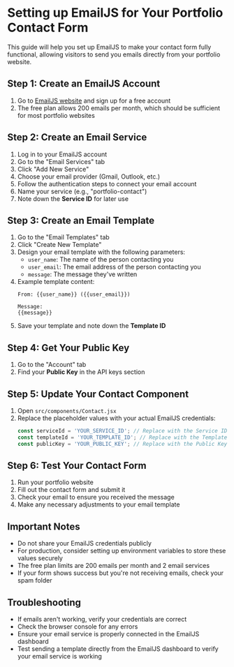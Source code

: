 # Setting up EmailJS for Your Portfolio Contact Form

This guide will help you set up EmailJS to make your contact form fully functional, allowing visitors to send you emails directly from your portfolio website.

## Step 1: Create an EmailJS Account

1. Go to [EmailJS website](https://www.emailjs.com/) and sign up for a free account
2. The free plan allows 200 emails per month, which should be sufficient for most portfolio websites

## Step 2: Create an Email Service

1. Log in to your EmailJS account
2. Go to the "Email Services" tab
3. Click "Add New Service"
4. Choose your email provider (Gmail, Outlook, etc.)
5. Follow the authentication steps to connect your email account
6. Name your service (e.g., "portfolio-contact")
7. Note down the **Service ID** for later use

## Step 3: Create an Email Template

1. Go to the "Email Templates" tab
2. Click "Create New Template"
3. Design your email template with the following parameters:
   - `user_name`: The name of the person contacting you
   - `user_email`: The email address of the person contacting you
   - `message`: The message they've written
4. Example template content:
   ```
   From: {{user_name}} ({{user_email}})
   
   Message:
   {{message}}
   ```
5. Save your template and note down the **Template ID**

## Step 4: Get Your Public Key

1. Go to the "Account" tab
2. Find your **Public Key** in the API keys section

## Step 5: Update Your Contact Component

1. Open `src/components/Contact.jsx`
2. Replace the placeholder values with your actual EmailJS credentials:
   ```javascript
   const serviceId = 'YOUR_SERVICE_ID'; // Replace with the Service ID from Step 2
   const templateId = 'YOUR_TEMPLATE_ID'; // Replace with the Template ID from Step 3
   const publicKey = 'YOUR_PUBLIC_KEY'; // Replace with the Public Key from Step 4
   ```

## Step 6: Test Your Contact Form

1. Run your portfolio website
2. Fill out the contact form and submit it
3. Check your email to ensure you received the message
4. Make any necessary adjustments to your email template

## Important Notes

- Do not share your EmailJS credentials publicly
- For production, consider setting up environment variables to store these values securely
- The free plan limits are 200 emails per month and 2 email services
- If your form shows success but you're not receiving emails, check your spam folder

## Troubleshooting

- If emails aren't working, verify your credentials are correct
- Check the browser console for any errors
- Ensure your email service is properly connected in the EmailJS dashboard
- Test sending a template directly from the EmailJS dashboard to verify your email service is working

